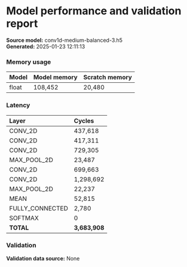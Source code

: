 # Model performance and validation report
**Source model:** conv1d-medium-balanced-3.h5  
**Generated:** 2025-01-23 12:11:13

### Memory usage
| Model | Model memory | Scratch memory |
| :--- | :--- | :--- |
| float | 108,452 | 20,480 |

### Latency
| Layer | Cycles |
| :--- | :--- |
| CONV_2D | 437,618 |
| CONV_2D | 417,311 |
| CONV_2D | 729,305 |
| MAX_POOL_2D | 23,487 |
| CONV_2D | 699,663 |
| CONV_2D | 1,298,692 |
| MAX_POOL_2D | 22,237 |
| MEAN | 52,815 |
| FULLY_CONNECTED | 2,780 |
| SOFTMAX | 0 |
| **TOTAL** | **3,683,908** |

### Validation
**Validation data source:** None

